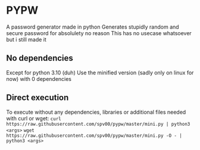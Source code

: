 # PYPW
A password generator made in python
Generates stupidly random and secure password for absolulety no reason
This has no usecase whatsoever but i still made it

## No dependencies
Except for python 3.10 (duh)
Use the minified version (sadly only on linux for now) with 0 dependencies

## Direct execution
To execute without any dependencies, libraries or additional files needed with curl or wget:
`curl https://raw.githubusercontent.com/spv00/pypw/master/mini.py | python3 <args>`
`wget https://raw.githubusercontent.com/spv00/pypw/master/mini.py -O - | python3 <args>`